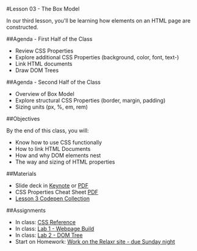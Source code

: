 #Lesson 03 - The Box Model

In our third lesson, you'll be learning how elements on an HTML page are constructed.

##Agenda - First Half of the Class

*	Review CSS Properties
* Explore additional CSS Properties (background, color, font, text-)
* Link HTML documents
* Draw DOM Trees

##Agenda - Second Half of the Class

* Overview of Box Model
* Explore structural CSS Properties (border, margin, padding)
* Sizing units (px, %, em, rem)

##Objectives

By the end of this class, you will:

* Know how to use CSS functionally
* How to link HTML Documents
* How and why DOM elements nest
* The way and sizing of HTML properties


##Materials

* Slide deck in [Keynote](GA-FEWD-lesson03-box-model.key) or [PDF](GA-FEWD-lesson03-box-model.pdf)
* CSS Properties Cheat Sheet [PDF](CSS2-Visual-Cheat-Sheet.pdf)
* [Lesson 3 Codepen Collection](http://codepen.io/collection/DPMGOB/)


##Assignments
* In class: [CSS Reference](https://github.com/ga-students/FEWD-DC-25/tree/master/Week_02_Styling/03_box_model/assignments/00-css-reference)
* In class: [Lab 1 - Webpage Build](https://github.com/ga-students/FEWD-DC-25/tree/master/Week_02_Styling/03_box_model/assignments/01-practice-makes-perfect)
* In class: [Lab 2 - DOM Tree](https://github.com/ga-students/FEWD-DC-25/tree/master/Week_02_Styling/03_box_model/assignments/02-dom-tree)
* Start on Homework: [Work on the Relaxr site - due Sunday night](https://github.com/ga-students/FEWD-DC-25/tree/master/Week_02_Styling/homework)
